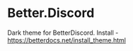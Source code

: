# Better.Discord
 Dark theme for BetterDiscord. Install - https://betterdocs.net/install_theme.html
